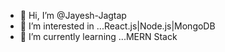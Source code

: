 - 👋 Hi, I’m @Jayesh-Jagtap
- 👀 I’m interested in ...React.js|Node.js|MongoDB
- 🌱 I’m currently learning ...MERN Stack

<!---
Jayesh-Jagtap/Jayesh-Jagtap is a ✨ special ✨ repository because its `README.md` (this file) appears on your GitHub profile.
You can click the Preview link to take a look at your changes.
--->
